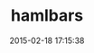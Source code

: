 ---
layout: post
title:  "hamlbars"
repo:   "jamesotron/hamlbars"
date:   2015-02-18 17:15:38
gemurl: https://github.com/jamesotron/hamlbars
---